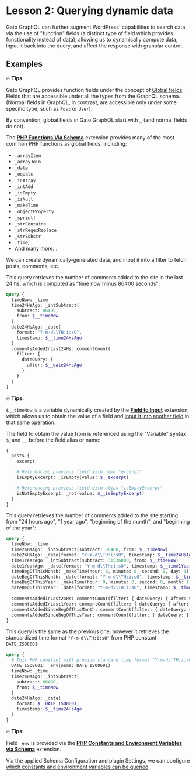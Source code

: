 # Lesson 2: Querying dynamic data

Gato GraphQL can further augment WordPress' capabilities to search data via the use of "function" fields (a distinct type of field which provides functionality instead of data), allowing us to dynamically compute data, input it back into the query, and affect the response with granular control.

## Examples

<div class="doc-highlight" markdown=1>

🔥 **Tips:**

Gato GraphQL provides function fields under the concept of [Global fields](https://gatographql.com/guides/special-features/global-fields/): Fields that are accessible under all the types from the GraphQL schema. (Normal fields in GraphQL, in contrast, are accessible only under some specific type, such as `Post` or `User`).

By convention, global fields in Gato GraphQL start with `_` (and normal fields do not).

The [**PHP Functions Via Schema**](https://gatographql.com/extensions/php-functions-via-schema/) extension provides many of the most common PHP functions as global fields, including:

- `_arrayItem`
- `_arrayJoin`
- `_date`
- `_equals`
- `_inArray`
- `_intAdd`
- `_isEmpty`
- `_isNull`
- `_makeTime`
- `_objectProperty`
- `_sprintf`
- `_strContains`
- `_strRegexReplace`
- `_strSubstr`
- `_time`,
- And many more...

</div>

We can create dynamically-generated data, and input it into a filter to fetch posts, comments, etc.

This query retrieves the number of comments added to the site in the last 24 hs, which is computed as "time now minus 86400 seconds":

```graphql
query {
  timeNow: _time  
  time24HsAgo: _intSubtract(
    subtract: 86400,
    from: $__timeNow
  )
  date24HsAgo: _date(
    format: "Y-m-d\\TH:i:sO",
    timestamp: $__time24HsAgo
  )  
  commentsAddedInLast24Hs: commentCount(
    filter: {
      dateQuery: {
        after: $__date24HsAgo
      }
    }
  ) 
}
```

<div class="doc-highlight" markdown=1>

🔥 **Tips:**

`$__timeNow` is a variable dynamically created by the [**Field to Input**](https://gatographql.com/extensions/field-to-input/) extension, which allows us to obtain the value of a field and [input it into another field](https://gatographql.com/guides/schema/using-field-to-input/) in that same operation.

The field to obtain the value from is referenced using the "Variable" syntax `$`, and `__` before the field alias or name:

```graphql
{
  posts {
    excerpt

    # Referencing previous field with name "excerpt"
    isEmptyExcerpt: _isEmpty(value: $__excerpt)

    # Referencing previous field with alias "isEmptyExcerpt"
    isNotEmptyExcerpt: _not(value: $__isEmptyExcerpt)
  }
}
```

</div>

This query retrieves the number of comments added to the site starting from "24 hours ago", "1 year ago", "beginning of the month", and "beginning of the year":

```graphql
query {
  timeNow: _time  
  time24HsAgo: _intSubtract(subtract: 86400, from: $__timeNow)
  date24HsAgo: _date(format: "Y-m-d\\TH:i:sO", timestamp: $__time24HsAgo)  
  time1YearAgo: _intSubtract(subtract: 31536000, from: $__timeNow)
  date1YearAgo: _date(format: "Y-m-d\\TH:i:sO", timestamp: $__time1YearAgo)
  timeBegOfThisMonth: _makeTime(hour: 0, minute: 0, second: 0, day: 1)
  dateBegOfThisMonth: _date(format: "Y-m-d\\TH:i:sO", timestamp: $__timeBegOfThisMonth)
  timeBegOfThisYear: _makeTime(hour: 0, minute: 0, second: 0, month: 1, day: 1)
  dateBegOfThisYear: _date(format: "Y-m-d\\TH:i:sO", timestamp: $__timeBegOfThisYear)
  
  commentsAddedInLast24Hs: commentCount(filter: { dateQuery: { after: $__date24HsAgo } } )  
  commentsAddedInLast1Year: commentCount(filter: { dateQuery: { after: $__date1YearAgo } } )  
  commentsAddedSinceBegOfThisMonth: commentCount(filter: { dateQuery: { after: $__dateBegOfThisMonth } } )  
  commentsAddedSinceBegOfThisYear: commentCount(filter: { dateQuery: { after: $__dateBegOfThisYear } } )
}
```

This query is the same as the previous one, however it retrieves the standardized time format `"Y-m-d\\TH:i:sO"` from PHP constant `DATE_ISO8601`:

```graphql
query {
  # This PHP constant will provide standard time format "Y-m-d\\TH:i:sO"
  DATE_ISO8601: _env(name: DATE_ISO8601)
  timeNow: _time  
  time24HsAgo: _intSubtract(
    subtract: 86400,
    from: $__timeNow
  )
  date24HsAgo: _date(
    format: $__DATE_ISO8601,
    timestamp: $__time24HsAgo
  )
}
```

<div class="doc-highlight" markdown=1>

🔥 **Tips:**

Field `_env` is provided via the [**PHP Constants and Environment Variables via Schema**](https://gatographql.com/extensions/php-constants-and-environment-variables-via-schema/) extension.

Via the applied Schema Configuration and plugin Settings, we can configure [which constants and environment variables can be queried](https://gatographql.com/guides/config/configuring-what-environment-variables-and-php-constants-can-be-queried/).

<!-- ![Defining the entries on the Schema Configuration](../../../extensions/php-constants-and-environment-variables-via-schema/docs/images/environment-fields-schema-configuration-entries.webp "Defining the entries on the Schema Configuration") -->

</div>
